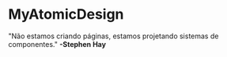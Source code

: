 # MyAtomicDesign

"Não estamos criando páginas, estamos projetando sistemas de componentes." **-Stephen Hay**

